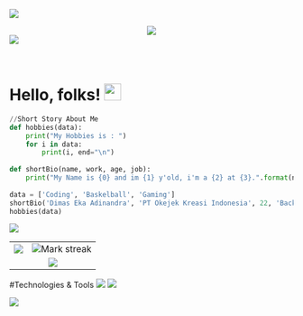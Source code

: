 <img src="https://user-images.githubusercontent.com/73097560/115834477-dbab4500-a447-11eb-908a-139a6edaec5c.gif"></p>
<div align='center'>
  <img src="https://c.tenor.com/7tlM7VOBit8AAAAC/night-tutorials-indo-hanging-light.gif">
</div>
<img src="https://user-images.githubusercontent.com/73097560/115834477-dbab4500-a447-11eb-908a-139a6edaec5c.gif"></p>
&nbsp;

# Hello, folks! <img src="https://raw.githubusercontent.com/MartinHeinz/MartinHeinz/master/wave.gif" width="30px">
```py
//Short Story About Me
def hobbies(data):
    print("My Hobbies is : ")
    for i in data:
        print(i, end="\n")
        
def shortBio(name, work, age, job):
    print("My Name is {0} and im {1} y'old, i'm a {2} at {3}.".format(name, age, job, work))
        
data = ['Coding', 'Baskelball', 'Gaming']
shortBio('Dimas Eka Adinandra', 'PT Okejek Kreasi Indonesia', 22, 'Backend Developer')
hobbies(data)
```

<img src="https://user-images.githubusercontent.com/73097560/115834477-dbab4500-a447-11eb-908a-139a6edaec5c.gif">

 <table border="0" align="center">
  <tr>
    <td>
      <img align="center"  src="https://github-readme-stats.vercel.app/api?username=dimascapella&theme=tokyonight&show_icons=true&count_private=true" />
    </td>
    <td>
      <img title="🔥 Get streak stats for your profile at git.io/streak-stats" alt="Mark streak" src="https://github-readme-streak-stats.herokuapp.com/?user=dimascapella&theme=tokyonight&hide_border=true" />
    </td>
  </tr>
  <tr>
    <td colspan="2" align="center">
          <img src="https://github-readme-stats.anuraghazra1.vercel.app/api/top-langs/?username=dimascapella&theme=Gradient&hide_border=true&no-bg=true&no-frame=true&langs_count=5"/>
    </td>
  </tr>
</table> 

#Technologies & Tools
![](https://img.shields.io/badge/OS-Windows-informational?style=flat&logo=windows&logoColor=white&color=2bbc8a)
![](https://img.shields.io/badge/Code-Python-informational?style=flat&logo=python&logoColor=white&color=2bbc8a)

<img src="https://user-images.githubusercontent.com/73097560/115834477-dbab4500-a447-11eb-908a-139a6edaec5c.gif"></p>
